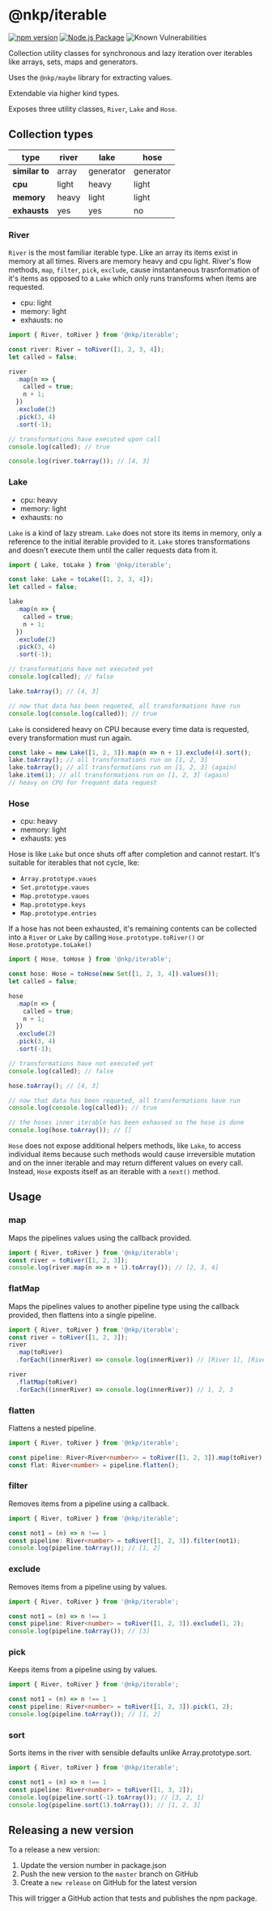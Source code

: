 # @nkp/iterable

[![npm version](https://badge.fury.io/js/%40nkp%2Fiterable.svg)](https://www.npmjs.com/package/@nkp/iterable)
[![Node.js Package](https://github.com/NickKelly1/nkp-iterable/actions/workflows/npm-publish.yml/badge.svg)](https://github.com/NickKelly1/nkp-iterable/actions/workflows/npm-publish.yml)
![Known Vulnerabilities](https://snyk.io/test/github/NickKelly1/nkp-iterable/badge.svg)

Collection utility classes for synchronous and lazy iteration over iterables like arrays, sets, maps and generators.

Uses the `@nkp/maybe` library for extracting values.

Extendable via higher kind types.

Exposes three utility classes, `River`, `Lake` and `Hose`.

## Collection types

type | river | lake | hose |
--- | --- | --- | --- |
**similar to** | array | generator | generator |
**cpu** | light | heavy | light |
**memory** | heavy | light | light |
**exhausts** | yes | yes | no |

### River

`River` is the most familiar iterable type.
Like an array its items exist in memory at all times.
Rivers are memory heavy and cpu light. River's flow methods, `map`, `filter`, `pick`, `exclude`, cause instantaneous trasnformation of it's items as opposed to a `Lake` which only runs transforms when items are requested.

- cpu: light
- memory: light
- exhausts: no

```ts
import { River, toRiver } from '@nkp/iterable';

const river: River = toRiver([1, 2, 3, 4]);
let called = false;

river
  .map(n => {
    called = true;
    n + 1;
  })
  .exclude(2)
  .pick(3, 4)
  .sort(-1);

// transformations have executed upon call
console.log(called); // true

console.log(river.toArray()); // [4, 3]
```

### Lake

- cpu: heavy
- memory: light
- exhausts: no

`Lake` is a kind of lazy stream. `Lake` does not store its items in memory, only a reference to the initial iterable provided to it.
`Lake` stores transformations and doesn't execute them until the caller requests data from it.

```ts
import { Lake, toLake } from '@nkp/iterable';

const lake: Lake = toLake([1, 2, 3, 4]);
let called = false;

lake
  .map(n => {
    called = true;
    n + 1;
  })
  .exclude(2)
  .pick(3, 4)
  .sort(-1);

// transformations have not executed yet
console.log(called); // false

lake.toArray(); // [4, 3]

// now that data has been requeted, all transformations have run
console.log(console.log(called)); // true
```

`Lake` is considered heavy on CPU because every time data is requested, every transformation must run again.

```ts
const lake = new Lake([1, 2, 3]).map(n => n + 1).exclude(4).sort();
lake.toArray(); // all transformations run on [1, 2, 3]
lake.toArray(); // all transformations run on [1, 2, 3] (again)
lake.item(1); // all transformations run on [1, 2, 3] (again)
// heavy on CPU for frequent data request
```

### Hose

- cpu: heavy
- memory: light
- exhausts: yes

Hose is like `Lake` but once shuts off after completion and cannot restart. It's suitable for iterables that not cycle, lke:

- `Array.prototype.vaues`
- `Set.prototype.vaues`
- `Map.prototype.vaues`
- `Map.prototype.keys`
- `Map.prototype.entries`

If a hose has not been exhausted, it's remaining contents can be collected into a `River` or `Lake` by calling `Hose.prototype.toRiver()` or `Hose.prototype.toLake()`

```ts
import { Hose, toHose } from '@nkp/iterable';

const hose: Hose = toHose(new Set([1, 2, 3, 4]).values());
let called = false;

hose
  .map(n => {
    called = true;
    n + 1;
  })
  .exclude(2)
  .pick(3, 4)
  .sort(-1);

// transformations have not executed yet
console.log(called); // false

hose.toArray(); // [4, 3]

// now that data has been requeted, all transformations have run
console.log(console.log(called)); // true

// the hoses inner iterable has been exhaused so the hose is done
console.log(hose.toArray()); // []
```

`Hose` does not expose additional helpers methods, like `Lake`, to access individual items because such methods would cause irreversible mutation and on the inner iterable and may return different values on every call. Instead, `Hose` exposts itself as an iterable with a `next()` method.

## Usage

### map

Maps the pipelines values using the callback provided.

```ts
import { River, toRiver } from '@nkp/iterable';
const river = toRiver([1, 2, 3]);
console.log(river.map(n => n + 1).toArray()); // [2, 3, 4]
```

### flatMap

Maps the pipelines values to another pipeline type using the callback provided, then flattens into a single pipeline.

```ts
import { River, toRiver } from '@nkp/iterable';
const river = toRiver([1, 2, 3]);
river
  .map(toRiver)
  .forEach((innerRiver) => console.log(innerRiver)) // [River 1], [River 2], [River 3]

river
  .flatMap(toRiver)
  .forEach((innerRiver) => console.log(innerRiver)) // 1, 2, 3
```

### flatten

Flattens a nested pipeline.

```ts
import { River, toRiver } from '@nkp/iterable';

const pipeline: River<River<number>> = toRiver([1, 2, 3]).map(toRiver);
const flat: River<number> = pipeline.flatten();
```

### filter

Removes items from a pipeline using a callback.

```ts
import { River, toRiver } from '@nkp/iterable';

const not1 = (n) => n !== 1
const pipeline: River<number> = toRiver([1, 2, 3]).filter(not1);
console.log(pipeline.toArray()); // [1, 2]
```

### exclude

Removes items from a pipeline using by values.

```ts
import { River, toRiver } from '@nkp/iterable';

const not1 = (n) => n !== 1
const pipeline: River<number> = toRiver([1, 2, 3]).exclude(1, 2);
console.log(pipeline.toArray()); // [3]
```

### pick

Keeps items from a pipeline using by values.

```ts
import { River, toRiver } from '@nkp/iterable';

const not1 = (n) => n !== 1
const pipeline: River<number> = toRiver([1, 2, 3]).pick(1, 2);
console.log(pipeline.toArray()); // [1, 2]
```

### sort

Sorts items in the river with sensible defaults unlike Array.prototype.sort.

```ts
import { River, toRiver } from '@nkp/iterable';

const not1 = (n) => n !== 1
const pipeline: River<number> = toRiver([1, 3, 2]);
console.log(pipeline.sort(-1).toArray()); // [3, 2, 1]
console.log(pipeline.sort(1).toArray()); // [1, 2, 3]
```

## Releasing a new version

To a release a new version:

1. Update the version number in package.json
2. Push the new version to the `master` branch on GitHub
3. Create a `new release` on GitHub for the latest version

This will trigger a GitHub action that tests and publishes the npm package.
